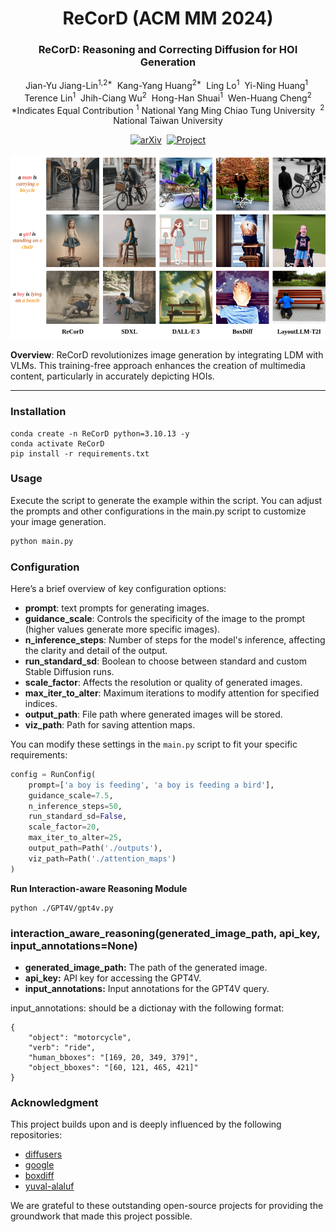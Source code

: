 <div align="center">
<h1>ReCorD (ACM MM 2024)</h1>
<h3>ReCorD: Reasoning and Correcting Diffusion for HOI Generation</h3>

Jian-Yu Jiang-Lin<sup>1,2*</sup>&nbsp; Kang-Yang Huang<sup>2*</sup>&nbsp; Ling Lo<sup>1</sup>&nbsp; Yi-Ning Huang<sup>1</sup>&nbsp; 
<br>Terence Lin<sup>1</sup>&nbsp; Jhih-Ciang Wu<sup>2</sup>&nbsp; Hong-Han Shuai<sup>1</sup>&nbsp; Wen-Huang Cheng<sup>2</sup>
*Indicates Equal Contribution
<sup>1</sup> National Yang Ming Chiao Tung University&nbsp; <sup>2</sup> National Taiwan University

[![arXiv](https://img.shields.io/badge/arXiv-2407.17911-COLOR.svg)](https://arxiv.org/abs/2407.17911)&nbsp; [![Project](https://img.shields.io/badge/Project-ReCorD-blue)](https://alberthkyhky.github.io/ReCorD/)

</div>


<img src="docs/MM_2024-Teaser.png" width="1000">

**Overview**: ReCorD revolutionizes image generation by integrating LDM with VLMs. This training-free approach enhances the creation of multimedia content, particularly in accurately depicting HOIs.

---
### Installation
```
conda create -n ReCorD python=3.10.13 -y
conda activate ReCorD
pip install -r requirements.txt
```

### Usage
Execute the script to generate the example within the script. You can adjust the prompts and other configurations in the main.py script to customize your image generation.

```bash
python main.py
```
### Configuration
Here’s a brief overview of key configuration options:

- **prompt**: text prompts for generating images.
- **guidance_scale**: Controls the specificity of the image to the prompt (higher values generate more specific images).
- **n_inference_steps**: Number of steps for the model's inference, affecting the clarity and detail of the output.
- **run_standard_sd**: Boolean to choose between standard and custom Stable Diffusion runs.
- **scale_factor**: Affects the resolution or quality of generated images.
- **max_iter_to_alter**: Maximum iterations to modify attention for specified indices.
- **output_path**: File path where generated images will be stored.
- **viz_path**: Path for saving attention maps.

You can modify these settings in the `main.py` script to fit your specific requirements:

```python
config = RunConfig(
    prompt=['a boy is feeding', 'a boy is feeding a bird'],
    guidance_scale=7.5,
    n_inference_steps=50,
    run_standard_sd=False,
    scale_factor=20,
    max_iter_to_alter=25,
    output_path=Path('./outputs'),
    viz_path=Path('./attention_maps')
)
```

**Run Interaction-aware Reasoning Module**
```
python ./GPT4V/gpt4v.py
```

### interaction_aware_reasoning(generated_image_path, api_key, input_annotations=None)

* **generated_image_path:** The path of the generated image.
* **api_key:** API key for accessing the GPT4V.
* **input_annotations:** Input annotations for the GPT4V query.

input_annotations: should be a dictionay with the following format:
```
{
    "object": "motorcycle",
    "verb": "ride",
    "human_bboxes": "[169, 20, 349, 379]",
    "object_bboxes": "[60, 121, 465, 421]"
}
```

### Acknowledgment 

This project builds upon and is deeply influenced by the following repositories:
* [diffusers](https://github.com/huggingface/diffusers)
* [google](https://github.com/google/prompt-to-prompt)
* [boxdiff](https://github.com/showlab/BoxDiff)
* [yuval-alaluf](https://github.com/yuval-alaluf)

We are grateful to these outstanding open-source projects for providing the groundwork that made this project possible.
